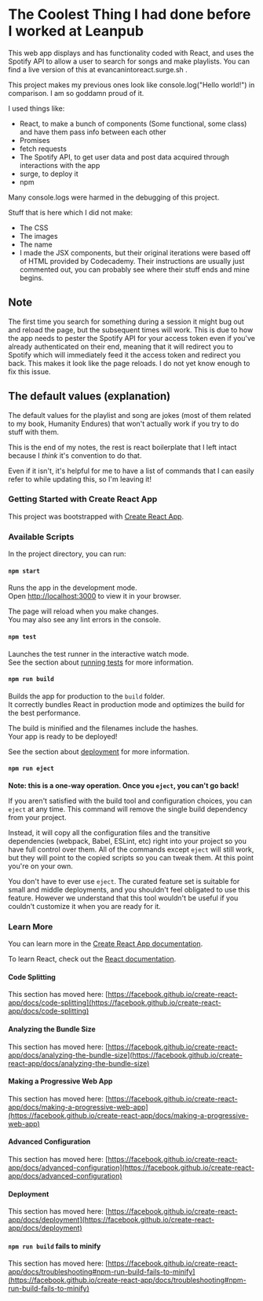 # The Coolest Thing I had done before I worked at Leanpub

This web app displays and has functionality coded with React, and uses the Spotify API to allow a user to search for songs and make playlists. You can find a live version of this at evancanintoreact.surge.sh .

This project makes my previous ones look like console.log("Hello world!") in comparison. I am so goddamn proud of it.

I used things like:
- React, to make a bunch of components (Some functional, some class) and have them pass info between each other
- Promises
- fetch requests
- The Spotify API, to get user data and post data acquired through interactions with the app
- surge, to deploy it
- npm 

Many console.logs were harmed in the debugging of this project.

Stuff that is here which I did not make:
- The CSS
- The images
- The name
- I made the JSX components, but their original iterations were based off of HTML provided by Codecademy. Their instructions are usually just commented out, you can probably see where their stuff ends and mine begins.

## Note

The first time you search for something during a session it might bug out and reload the page, but the subsequent times will work. This is due to how the app needs to pester the Spotify API for your access token even if you've already authenticated on their end, meaning that it will redirect you to Spotify which will immediately feed it the access token and redirect you back. This makes it look like the page reloads. I do not yet know enough to fix this issue.

## The default values (explanation)

The default values for the playlist and song are jokes (most of them related to my book, Humanity Endures) that won't actually work if you try to do stuff with them. 

This is the end of my notes, the rest is react boilerplate that I left intact because I *think* it's convention to do that. 

Even if it isn't, it's helpful for me to have a list of commands that I can easily refer to while updating this, so I'm leaving it!





### Getting Started with Create React App

This project was bootstrapped with [Create React App](https://github.com/facebook/create-react-app).

### Available Scripts

In the project directory, you can run:

#### `npm start`

Runs the app in the development mode.\
Open [http://localhost:3000](http://localhost:3000) to view it in your browser.

The page will reload when you make changes.\
You may also see any lint errors in the console.

#### `npm test`

Launches the test runner in the interactive watch mode.\
See the section about [running tests](https://facebook.github.io/create-react-app/docs/running-tests) for more information.

#### `npm run build`

Builds the app for production to the `build` folder.\
It correctly bundles React in production mode and optimizes the build for the best performance.

The build is minified and the filenames include the hashes.\
Your app is ready to be deployed!

See the section about [deployment](https://facebook.github.io/create-react-app/docs/deployment) for more information.

#### `npm run eject`

**Note: this is a one-way operation. Once you `eject`, you can't go back!**

If you aren't satisfied with the build tool and configuration choices, you can `eject` at any time. This command will remove the single build dependency from your project.

Instead, it will copy all the configuration files and the transitive dependencies (webpack, Babel, ESLint, etc) right into your project so you have full control over them. All of the commands except `eject` will still work, but they will point to the copied scripts so you can tweak them. At this point you're on your own.

You don't have to ever use `eject`. The curated feature set is suitable for small and middle deployments, and you shouldn't feel obligated to use this feature. However we understand that this tool wouldn't be useful if you couldn't customize it when you are ready for it.

### Learn More

You can learn more in the [Create React App documentation](https://facebook.github.io/create-react-app/docs/getting-started).

To learn React, check out the [React documentation](https://reactjs.org/).

#### Code Splitting

This section has moved here: [https://facebook.github.io/create-react-app/docs/code-splitting](https://facebook.github.io/create-react-app/docs/code-splitting)

#### Analyzing the Bundle Size

This section has moved here: [https://facebook.github.io/create-react-app/docs/analyzing-the-bundle-size](https://facebook.github.io/create-react-app/docs/analyzing-the-bundle-size)

#### Making a Progressive Web App

This section has moved here: [https://facebook.github.io/create-react-app/docs/making-a-progressive-web-app](https://facebook.github.io/create-react-app/docs/making-a-progressive-web-app)

#### Advanced Configuration

This section has moved here: [https://facebook.github.io/create-react-app/docs/advanced-configuration](https://facebook.github.io/create-react-app/docs/advanced-configuration)

#### Deployment

This section has moved here: [https://facebook.github.io/create-react-app/docs/deployment](https://facebook.github.io/create-react-app/docs/deployment)

#### `npm run build` fails to minify

This section has moved here: [https://facebook.github.io/create-react-app/docs/troubleshooting#npm-run-build-fails-to-minify](https://facebook.github.io/create-react-app/docs/troubleshooting#npm-run-build-fails-to-minify)
